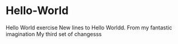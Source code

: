 # Hello-World
Hello World exercise
New lines to Hello Worldd.
From my fantastic imagination
My third set of changesss
